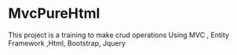 # MvcPureHtml
This project is a training to make crud operations 
Using MVC , Entity Framework ,Html,  Bootstrap, Jquery